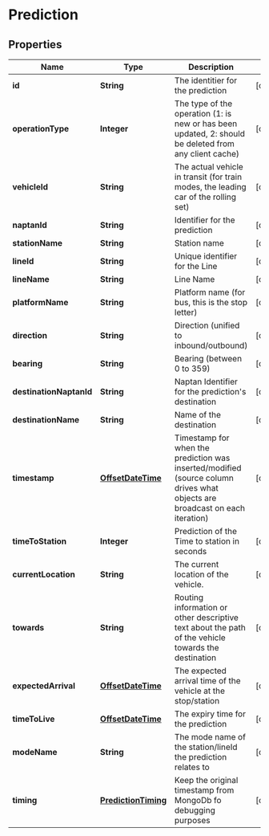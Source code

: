 
# Prediction

## Properties
Name | Type | Description | Notes
------------ | ------------- | ------------- | -------------
**id** | **String** | The identitier for the prediction |  [optional]
**operationType** | **Integer** | The type of the operation (1: is new or has been updated, 2: should be deleted from any client cache) |  [optional]
**vehicleId** | **String** | The actual vehicle in transit (for train modes, the leading car of the rolling set) |  [optional]
**naptanId** | **String** | Identifier for the prediction |  [optional]
**stationName** | **String** | Station name |  [optional]
**lineId** | **String** | Unique identifier for the Line |  [optional]
**lineName** | **String** | Line Name |  [optional]
**platformName** | **String** | Platform name (for bus, this is the stop letter) |  [optional]
**direction** | **String** | Direction (unified to inbound/outbound) |  [optional]
**bearing** | **String** | Bearing (between 0 to 359) |  [optional]
**destinationNaptanId** | **String** | Naptan Identifier for the prediction&#39;s destination |  [optional]
**destinationName** | **String** | Name of the destination |  [optional]
**timestamp** | [**OffsetDateTime**](OffsetDateTime.md) | Timestamp for when the prediction was inserted/modified (source column drives what objects are broadcast on each iteration) |  [optional]
**timeToStation** | **Integer** | Prediction of the Time to station in seconds |  [optional]
**currentLocation** | **String** | The current location of the vehicle. |  [optional]
**towards** | **String** | Routing information or other descriptive text about the path of the vehicle towards the destination |  [optional]
**expectedArrival** | [**OffsetDateTime**](OffsetDateTime.md) | The expected arrival time of the vehicle at the stop/station |  [optional]
**timeToLive** | [**OffsetDateTime**](OffsetDateTime.md) | The expiry time for the prediction |  [optional]
**modeName** | **String** | The mode name of the station/lineId the prediction relates to |  [optional]
**timing** | [**PredictionTiming**](PredictionTiming.md) | Keep the original timestamp from MongoDb fo debugging purposes |  [optional]



